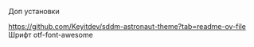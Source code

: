 Доп установки

https://github.com/Keyitdev/sddm-astronaut-theme?tab=readme-ov-file
Шрифт otf-font-awesome
